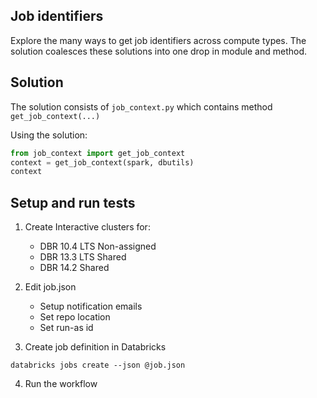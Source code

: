 
## Job identifiers
Explore the many ways to get job identifiers across compute types. The solution coalesces these solutions into one drop in module and method.

## Solution
The solution consists of `job_context.py` which contains method `get_job_context(...)`

Using the solution:
```python
from job_context import get_job_context
context = get_job_context(spark, dbutils)
context
```

## Setup and run tests

1. Create Interactive clusters for:
    - DBR 10.4 LTS Non-assigned
    - DBR 13.3 LTS Shared
    - DBR 14.2 Shared

2. Edit job.json
    - Setup notification emails
    - Set repo location
    - Set run-as id

3. Create job definition in Databricks
```shell
databricks jobs create --json @job.json
```

4. Run the workflow